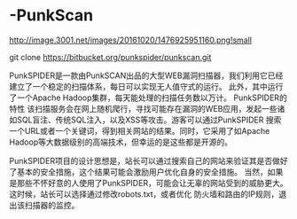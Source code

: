 # -PunkScan

http://image.3001.net/images/20161020/1476925951160.png!small


git clone https://bitbucket.org/punkspider/punkscan.git

PunkSPIDER是一款由PunkSCAN出品的大型WEB漏洞扫描器，我们利用它已经建立了一个稳定的扫描体系，每日可以实现无人值守式的运行。
此外，其中运行了一个Apache Hadoop集群，每天能处理的扫描任务数以万计。
PunkSPIDER的特性
该扫描服务会在网上随机爬行，寻找可能存在漏洞的WEB应用，发起一些诸如SQL盲注、传统SQL注入，以及XSS等攻击。游客可以通过PunkSPIDER
搜索一个URL或者一个关键词，得到相关网站的结果。同时，它采用了如Apache Hadoop等大数据级别的高端技术，但幸运的是这些都是开源的。
  
PunkSPIDER项目的设计思想是，站长可以通过搜索自己的网站来验证其是否做好了基本的安全措施，这个结果可能会激励用户优化自身的安全措施。
当然，如果是那些不怀好意的人使用了PunkSPIDER，可能会让无辜的网站受到的威胁更大。这时候，站长可以选择通过修改robots.txt，或者优化
防火墙和路由的IP规则，退出该扫描器的监控。
